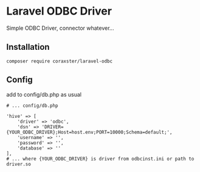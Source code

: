 Laravel ODBC Driver
===============

Simple ODBC Driver, connector whatever...

Installation
------------
```
composer require coraxster/laravel-odbc
```

Config
------------
add to config/db.php as usual


```
# ... config/db.php

'hive' => [
    'driver' => 'odbc',
    'dsn' => 'DRIVER={YOUR_ODBC_DRIVER};Host=host.env;PORT=10000;Schema=default;',
    'username' => '',
    'password' => '',
    'database' => ''
],
# ... where {YOUR_ODBC_DRIVER} is driver from odbcinst.ini or path to driver.so
```
